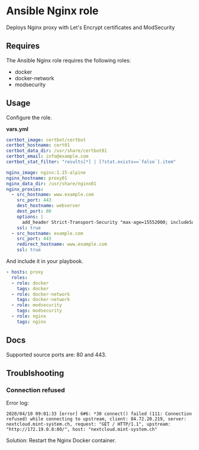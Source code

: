 # Ansible Nginx role

Deploys Nginx proxy with Let's Encrypt certificates and ModSecurity

## Requires

The Ansible Nginx role requires the following roles:

* docker
* docker-network
* modsecurity

## Usage

Configure the role.

**vars.yml**

```yml
certbot_image: certbot/certbot
certbot_hostname: cert01
certbot_data_dir: /usr/share/certbot01
certbot_email: info@example.com
certbot_stat_filter: "results[*] | [?stat.exists==`false`].item"

nginx_image: nginx:1.15-alpine
nginx_hostname: proxy01
nginx_data_dir: /usr/share/nginx01
nginx_proxies:
  - src_hostname: www.example.com
    src_port: 443
    dest_hostname: webserver
    dest_port: 80
    options: |
      add_header Strict-Transport-Security "max-age=15552000; includeSubdomains;"
    ssl: true
  - src_hostname: example.com
    src_port: 443
    redirect_hostname: www.example.com
    ssl: true
```

And include it in your playbook.

```yml
- hosts: proxy
  roles:
  - role: docker
    tags: docker
  - role: docker-network
    tags: docker-network
  - role: modsecurity
    tags: modsecurity
  - role: nginx
    tags: nginx
```

## Docs

Supported source ports are: 80 and 443.

## Troublshooting

### Connection refused

Error log:

```
2020/04/10 09:01:33 [error] 6#6: *30 connect() failed (111: Connection refused) while connecting to upstream, client: 84.72.20.219, server: nextcloud.mint-system.ch, request: "GET / HTTP/1.1", upstream: "http://172.19.0.8:80/", host: "nextcloud.mint-system.ch"
```

Solution: Restart the Nginx Docker container.
